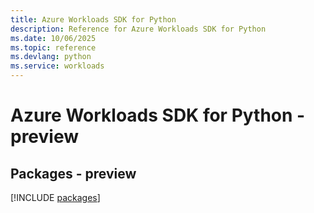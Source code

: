 ```yaml
---
title: Azure Workloads SDK for Python
description: Reference for Azure Workloads SDK for Python
ms.date: 10/06/2025
ms.topic: reference
ms.devlang: python
ms.service: workloads
---
```

# Azure Workloads SDK for Python - preview
## Packages - preview
[!INCLUDE [packages](workloads-index.md)]